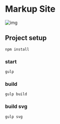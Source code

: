 # Markup Site

![img](https://ll-testing.ru/img-prodject/markup.jpg)

## Project setup
```
npm install
```

### start
```
gulp
```

### build
```
gulp build
```

### build svg
```
gulp svg
```
